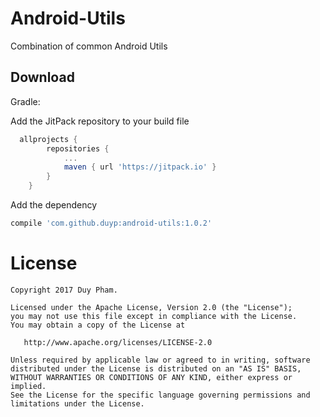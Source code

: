 Android-Utils
========

Combination of common Android Utils

Download
--------

Gradle:

Add the JitPack repository to your build file

```groovy
  allprojects {
		repositories {
			...
			maven { url 'https://jitpack.io' }
		}
	}
```
  
Add the dependency

```groovy
compile 'com.github.duyp:android-utils:1.0.2'
```

License
=======

    Copyright 2017 Duy Pham.

    Licensed under the Apache License, Version 2.0 (the "License");
    you may not use this file except in compliance with the License.
    You may obtain a copy of the License at

       http://www.apache.org/licenses/LICENSE-2.0

    Unless required by applicable law or agreed to in writing, software
    distributed under the License is distributed on an "AS IS" BASIS,
    WITHOUT WARRANTIES OR CONDITIONS OF ANY KIND, either express or implied.
    See the License for the specific language governing permissions and
    limitations under the License.
